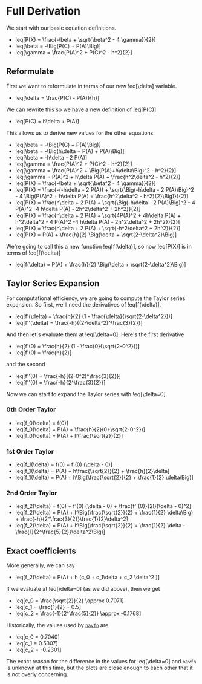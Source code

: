 # Full Derivation
We start with our basic equation definitions.
 * !eq[P(X) = \frac{-\beta + \sqrt{\beta^2 - 4 \gamma}}{2}]
 * !eq[\beta = -\Big(P(C) + P(A)\Big)]
 * !eq[\gamma = \frac{P(A)^2 + P(C)^2 - h^2}{2}]

## Reformulate
First we want to reformulate in terms of our new !eq[\delta] variable.
 * !eq[\delta = \frac{P(C) - P(A)}{h}]

We can rewrite this so we have a new definition of !eq[P(C)]
 * !eq[P(C) = h\delta  + P(A)]

This allows us to derive new values for the other equations.
 * !eq[\beta = -\Big(P(C) + P(A)\Big)]
 * !eq[\beta = -\Big(h\delta + P(A) + P(A)\Big)]
 * !eq[\beta = -h\delta - 2 P(A)]
 * !eq[\gamma = \frac{P(A)^2 + P(C)^2 - h^2}{2}]
 * !eq[\gamma = \frac{P(A)^2 + \Big(P(A)+h\delta\Big)^2 - h^2}{2}]
 * !eq[\gamma = P(A)^2 + h\delta P(A) + \frac{h^2\delta^2 - h^2}{2}]
 * !eq[P(X) = \frac{-\beta + \sqrt{\beta^2 - 4 \gamma}}{2}]
 * !eq[P(X) = \frac{-(-h\delta - 2 P(A)) + \sqrt{\Big(-h\delta - 2 P(A)\Big)^2 - 4 \Big(P(A)^2 + h\delta P(A) + \frac{h^2\delta^2 - h^2}{2}\Big)}}{2}]
 * !eq[P(X) = \frac{h\delta + 2 P(A) + \sqrt{\Big(-h\delta - 2 P(A)\Big)^2 - 4 P(A)^2 -4 h\delta P(A) - 2h^2\delta^2 + 2h^2}}{2}]
 * !eq[P(X) = \frac{h\delta + 2 P(A) + \sqrt{4P(A)^2 + 4h\delta P(A) + h^2\delta^2 - 4 P(A)^2 -4 h\delta P(A) - 2h^2\delta^2 + 2h^2}}{2}]
 * !eq[P(X) = \frac{h\delta + 2 P(A) + \sqrt{-h^2\delta^2 + 2h^2}}{2}]
 * !eq[P(X) = P(A) + \frac{h}{2} \Big(\delta + \sqrt{2-\delta^2}\Big)]

We're going to call this a new function !eq[f(\delta)], so now !eq[P(X)] is in terms of !eq[f(\delta)]
 * !eq[f(\delta) = P(A) + \frac{h}{2} \Big(\delta + \sqrt{2-\delta^2}\Big)]

## Taylor Series Expansion
For computational efficiency, we are going to compute the Taylor series expansion. So first, we'll need the derivatives of !eq[f(\delta)].
 * !eq[f'(\delta) = \frac{h}{2} (1 - \frac{\delta}{\sqrt{2-\delta^2}})]
 * !eq[f''(\delta) = \frac{-h}{(2-\delta^2)^\frac{3}{2}}]

And then let's evaluate them at !eq[\delta=0]. Here's the first derivative
 * !eq[f'(0) = \frac{h}{2} (1 - \frac{0}{\sqrt{2-0^2}})]
 * !eq[f'(0) = \frac{h}{2}]

and the second
 * !eq[f''(0) = \frac{-h}{(2-0^2)^\frac{3}{2}}]
 * !eq[f''(0) = \frac{-h}{2^\frac{3}{2}}]

Now we can start to expand the Taylor series with !eq[\delta=0].

### 0th Order Taylor
 * !eq[f_0(\delta) = f(0)]
 * !eq[f_0(\delta) = P(A) + \frac{h}{2}(0+\sqrt{2-0^2})]
 * !eq[f_0(\delta) = P(A) + h\frac{\sqrt{2}}{2}]

### 1st Order Taylor
 * !eq[f_1(\delta) = f(0) + f'(0) (\delta - 0)]
 * !eq[f_1(\delta) = P(A) + h\frac{\sqrt{2}}{2} + \frac{h}{2}\delta]
 * !eq[f_1(\delta) = P(A) + h\Big(\frac{\sqrt{2}}{2} + \frac{1}{2} \delta\Big)]

### 2nd Order Taylor
 * !eq[f_2(\delta) = f(0) + f'(0) (\delta - 0) + \frac{f''(0)}{2!}(\delta - 0)^2]
 * !eq[f_2(\delta) = P(A) + h\Big(\frac{\sqrt{2}}{2} + \frac{1}{2} \delta\Big) + \frac{-h}{2^\frac{3}{2}}\frac{1}{2}\delta^2]
 * !eq[f_2(\delta) = P(A) + h\Big(\frac{\sqrt{2}}{2} + \frac{1}{2} \delta - \frac{1}{2^\frac{5}{2}}\delta^2\Big)]

## Exact coefficients
More generally, we can say
 * !eq[f_2(\delta) = P(A) + h (c_0 + c_1\delta + c_2 \delta^2 )]

If we evaluate at !eq[\delta=0] (as we did above), then we get
 * !eq[c_0 = \frac{\sqrt{2}}{2} \approx 0.7071]
 * !eq[c_1 = \frac{1}{2} = 0.5]
 * !eq[c_2 = \frac{-1}{2^\frac{5}{2}} \approx -0.1768]

Historically, the values used by [`navfn`](https://github.com/ros-planning/navigation/blob/1f335323a605b49b4108a845c55a7c1ba93a6f2e/navfn/src/navfn.cpp#L509) are
 * !eq[c_0 = 0.7040]
 * !eq[c_1 = 0.5307]
 * !eq[c_2 = -0.2301]

The exact reason for the difference in the values for !eq[\delta=0] and `navfn` is unknown at this time, but the plots are close enough to each other that it is not overly concerning.
